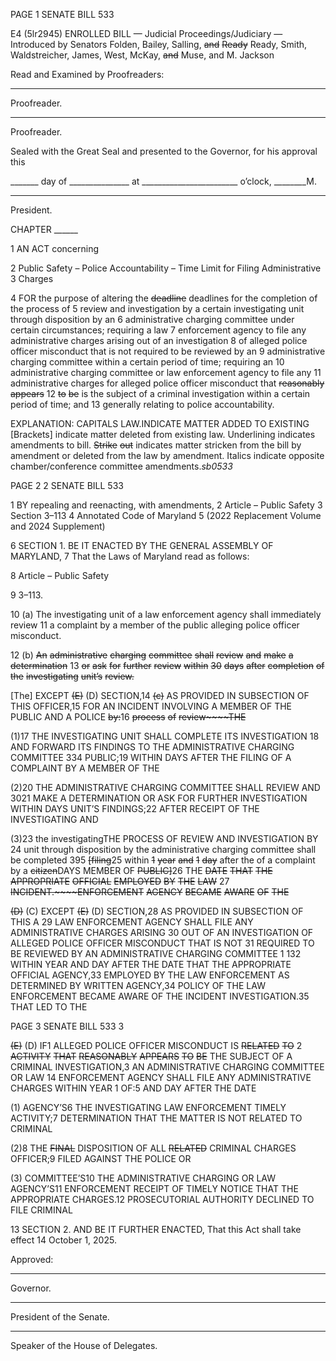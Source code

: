 PAGE 1
SENATE BILL 533

E4 (5lr2945)
ENROLLED BILL
— Judicial Proceedings/Judiciary —
Introduced by Senators Folden, Bailey, Salling, ~~and~~ ~~Ready~~ Ready, Smith,
Waldstreicher, James, West, McKay, ~~and~~ Muse, and M. Jackson

Read and Examined by Proofreaders:

_______________________________________________
Proofreader.
_______________________________________________
Proofreader.

Sealed with the Great Seal and presented to the Governor, for his approval this

_______ day of _______________ at ________________________ o’clock, ________M.

______________________________________________
President.

CHAPTER ______

1 AN ACT concerning

2 Public Safety – Police Accountability – Time Limit for Filing Administrative
3 Charges

4 FOR the purpose of altering the ~~deadline~~ deadlines for the completion of the process of
5 review and investigation by a certain investigating unit through disposition by an
6 administrative charging committee under certain circumstances; requiring a law
7 enforcement agency to file any administrative charges arising out of an investigation
8 of alleged police officer misconduct that is not required to be reviewed by an
9 administrative charging committee within a certain period of time; requiring an
10 administrative charging committee or law enforcement agency to file any
11 administrative charges for alleged police officer misconduct that ~~reasonably~~ ~~appears~~
12 ~~to~~ ~~be~~ is the subject of a criminal investigation within a certain period of time; and
13 generally relating to police accountability.

EXPLANATION: CAPITALS LAW.INDICATE MATTER ADDED TO EXISTING
[Brackets] indicate matter deleted from existing law.
Underlining indicates amendments to bill.
~~Strike~~ ~~out~~ indicates matter stricken from the bill by amendment or deleted from the law by
amendment.
Italics indicate opposite chamber/conference committee amendments.*sb0533*

PAGE 2
2 SENATE BILL 533

1 BY repealing and reenacting, with amendments,
2 Article – Public Safety
3 Section 3–113
4 Annotated Code of Maryland
5 (2022 Replacement Volume and 2024 Supplement)

6 SECTION 1. BE IT ENACTED BY THE GENERAL ASSEMBLY OF MARYLAND,
7 That the Laws of Maryland read as follows:

8 Article – Public Safety

9 3–113.

10 (a) The investigating unit of a law enforcement agency shall immediately review
11 a complaint by a member of the public alleging police officer misconduct.

12 (b) ~~An~~ ~~administrative~~ ~~charging~~ ~~committee~~ ~~shall~~ ~~review~~ ~~and~~ ~~make~~ ~~a~~ ~~determination~~
13 ~~or~~ ~~ask~~ ~~for~~ ~~further~~ ~~review~~ ~~within~~ ~~30~~ ~~days~~ ~~after~~ ~~completion~~ ~~of~~ ~~the~~ ~~investigating~~ ~~unit’s~~ ~~review.~~

[The] EXCEPT ~~(E)~~ (D) SECTION,14 ~~(c)~~ AS PROVIDED IN SUBSECTION OF THIS
OFFICER,15 FOR AN INCIDENT INVOLVING A MEMBER OF THE PUBLIC AND A POLICE
~~by:~~16 ~~process~~ ~~of~~ ~~review~~~~THE~~

(1)17 THE INVESTIGATING UNIT SHALL COMPLETE ITS INVESTIGATION
18 AND FORWARD ITS FINDINGS TO THE ADMINISTRATIVE CHARGING COMMITTEE
334 PUBLIC;19 WITHIN DAYS AFTER THE FILING OF A COMPLAINT BY A MEMBER OF THE

(2)20 THE ADMINISTRATIVE CHARGING COMMITTEE SHALL REVIEW AND
3021 MAKE A DETERMINATION OR ASK FOR FURTHER INVESTIGATION WITHIN DAYS
UNIT’S FINDINGS;22 AFTER RECEIPT OF THE INVESTIGATING AND

(3)23 the investigatingTHE PROCESS OF REVIEW AND INVESTIGATION BY
24 unit through disposition by the administrative charging committee shall be completed
395 ~~[filing~~25 within ~~1~~ ~~year~~ ~~and~~ ~~1~~ ~~day~~ after the of a complaint by a ~~citizen~~DAYS MEMBER OF
~~PUBLIC]~~26 THE ~~DATE~~ ~~THAT~~ ~~THE~~ ~~APPROPRIATE~~ ~~OFFICIAL~~ ~~EMPLOYED~~ ~~BY~~ ~~THE~~ ~~LAW~~
27 ~~INCIDENT.~~~~ENFORCEMENT~~ ~~AGENCY~~ ~~BECAME~~ ~~AWARE~~ ~~OF~~ ~~THE~~

~~(D)~~ (C) EXCEPT ~~(E)~~ (D) SECTION,28 AS PROVIDED IN SUBSECTION OF THIS A
29 LAW ENFORCEMENT AGENCY SHALL FILE ANY ADMINISTRATIVE CHARGES ARISING
30 OUT OF AN INVESTIGATION OF ALLEGED POLICE OFFICER MISCONDUCT THAT IS NOT
31 REQUIRED TO BE REVIEWED BY AN ADMINISTRATIVE CHARGING COMMITTEE
1 132 WITHIN YEAR AND DAY AFTER THE DATE THAT THE APPROPRIATE OFFICIAL
AGENCY,33 EMPLOYED BY THE LAW ENFORCEMENT AS DETERMINED BY WRITTEN
AGENCY,34 POLICY OF THE LAW ENFORCEMENT BECAME AWARE OF THE INCIDENT
INVESTIGATION.35 THAT LED TO THE

PAGE 3
SENATE BILL 533 3

~~(E)~~ (D) IF1 ALLEGED POLICE OFFICER MISCONDUCT IS ~~RELATED~~ ~~TO~~
2 ~~ACTIVITY~~ ~~THAT~~ ~~REASONABLY~~ ~~APPEARS~~ ~~TO~~ ~~BE~~ THE SUBJECT OF A CRIMINAL
INVESTIGATION,3 AN ADMINISTRATIVE CHARGING COMMITTEE OR LAW
14 ENFORCEMENT AGENCY SHALL FILE ANY ADMINISTRATIVE CHARGES WITHIN YEAR
1 OF:5 AND DAY AFTER THE DATE

(1) AGENCY’S6 THE INVESTIGATING LAW ENFORCEMENT TIMELY
ACTIVITY;7 DETERMINATION THAT THE MATTER IS NOT RELATED TO CRIMINAL

(2)8 THE ~~FINAL~~ DISPOSITION OF ALL ~~RELATED~~ CRIMINAL CHARGES
OFFICER;9 FILED AGAINST THE POLICE OR

(3) COMMITTEE’S10 THE ADMINISTRATIVE CHARGING OR LAW
AGENCY’S11 ENFORCEMENT RECEIPT OF TIMELY NOTICE THAT THE APPROPRIATE
CHARGES.12 PROSECUTORIAL AUTHORITY DECLINED TO FILE CRIMINAL

13 SECTION 2. AND BE IT FURTHER ENACTED, That this Act shall take effect
14 October 1, 2025.

Approved:

________________________________________________________________________________
Governor.

________________________________________________________________________________
President of the Senate.

________________________________________________________________________________
Speaker of the House of Delegates.